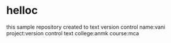 # helloc
this sample repository created to text version control
name:vani
project:version control text
college:anmk
course:mca
